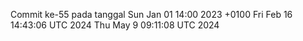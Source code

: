 Commit ke-55 pada tanggal Sun Jan 01 14:00 2023 +0100
Fri Feb 16 14:43:06 UTC 2024
Thu May  9 09:11:08 UTC 2024
